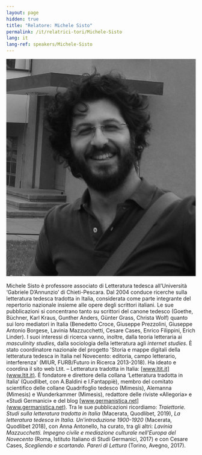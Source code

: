 ```yaml
---
layout: page
hidden: true
title: "Relatore: Michele Sisto"
permalink: /it/relatrici-tori/Michele-Sisto
lang: it
lang-ref: speakers/Michele-Sisto
---
```


![Michele Sisto](/assets/speakers/Portrait-Michele-Sisto.jpg)

Michele Sisto è professore associato di Letteratura tedesca all’Università ‘Gabriele D’Annunzio’ di Chieti-Pescara. Dal 2004 conduce ricerche sulla letteratura tedesca tradotta in Italia, considerata come parte integrante del repertorio nazionale insieme alle opere degli scrittori italiani. Le sue pubblicazioni si concentrano tanto su scrittori del canone tedesco (Goethe, Büchner, Karl Kraus, Gunther Anders, Günter Grass, Christa Wolf) quanto sui loro mediatori in Italia (Benedetto Croce, Giuseppe Prezzolini, Giuseppe Antonio Borgese, Lavinia Mazzucchetti, Cesare Cases, Enrico Filippini, Erich Linder). I suoi interessi di ricerca vanno, inoltre, dalla teoria letteraria ai _masculinity studies_, dalla sociologia della letteratura agli _internet studies_. È stato coordinatore nazionale del progetto 'Storia e mappe digitali della letteratura tedesca in Italia nel Novecento: editoria, campo letterario, interferenza' (MIUR, FURB/Futuro in Ricerca 2013-2018). Ha ideato e coordina il sito web Ltit. – Letteratura tradotta in Italia: [www.ltit.it](www.ltit.it). È fondatore e direttore della collana ‘Letteratura tradotta in Italia’ (Quodlibet, con A.Baldini e I.Fantappiè), membro del comitato scientifico delle collane Quadrifoglio tedesco (Mimesis), Alemanna (Mimesis) e Wunderkammer (Mimesis), redattore delle riviste «Allegoria» e «Studi Germanici» e del blog [www.germanistica.net](www.germanistica.net).
Tra le sue pubblicazioni ricordiamo: _Traiettorie. Studi sulla letteratura tradotta in Italia_ (Macerata, Quodlibet, 2019), _La letteratura tedesca in Italia. Un’introduzione 1900-1920_ (Macerata, Quodlibet 2018), con Anna Antonello, ha curato, tra gli altri: _Lavinia Mazzucchetti. Impegno civile e mediazione culturale nell’Europa del Novecento_ (Roma, Istituto Italiano di Studi Germanici, 2017) e con Cesare Cases, _Scegliendo e scartando. Pareri di Lettura_ (Torino, Avegno, 2017).
